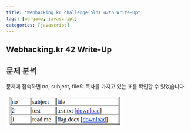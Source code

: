 ```yaml
---
title: "Webhacking.kr challenge(old) 42th Write-Up"
tags: [wargame, javascript]
categories: [javascript]
---
```


Webhacking.kr 42 Write-Up
-------------------------

## **문제 분석**

문제에 접속하면 no, subject, file의 목차를 가지고 있는 표를 확인할 수 있었습니다.

![Webhacking.kr 42th Main](https://github.com/Jun-Project-LAB/Jun-Project-LAB.github.io/blob/main/_image/webhacking_kr_42_main.png?raw=true)


